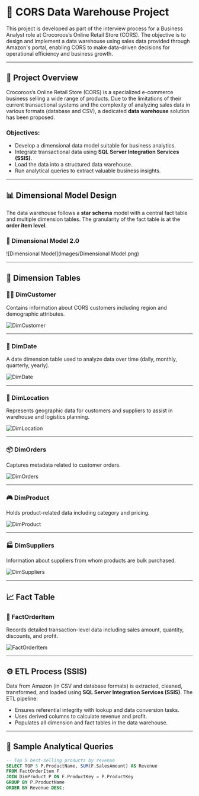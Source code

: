 # 🐊 CORS Data Warehouse Project

This project is developed as part of the interview process for a Business Analyst role at Crocoroos’s Online Retail Store (CORS). The objective is to design and implement a data warehouse using sales data provided through Amazon's portal, enabling CORS to make data-driven decisions for operational efficiency and business growth.

---

## 📝 Project Overview

Crocoroos’s Online Retail Store (CORS) is a specialized e-commerce business selling a wide range of products. Due to the limitations of their current transactional systems and the complexity of analyzing sales data in various formats (database and CSV), a dedicated **data warehouse** solution has been proposed.

### Objectives:
- Develop a dimensional data model suitable for business analytics.
- Integrate transactional data using **SQL Server Integration Services (SSIS)**.
- Load the data into a structured data warehouse.
- Run analytical queries to extract valuable business insights.

---

## 📊 Dimensional Model Design

The data warehouse follows a **star schema** model with a central fact table and multiple dimension tables. The granularity of the fact table is at the **order item level**.

### 🌟 Dimensional Model 2.0
![Dimensional Model](Images/Dimensional Model.png)

---

## 🧱 Dimension Tables

### 🧍‍♂️ DimCustomer
Contains information about CORS customers including region and demographic attributes.

![DimCustomer](Images/DimCustomer.png)

---

### 📅 DimDate
A date dimension table used to analyze data over time (daily, monthly, quarterly, yearly).

![DimDate](Images/DimDate.png)

---

### 📍 DimLocation
Represents geographic data for customers and suppliers to assist in warehouse and logistics planning.

![DimLocation](Images/DimLocation.png)

---

### 📦 DimOrders
Captures metadata related to customer orders.

![DimOrders](Images/DimOrders.png)

---

### 🎮 DimProduct
Holds product-related data including category and pricing.

![DimProduct](Images/DimProduct.png)

---

### 🏭 DimSuppliers
Information about suppliers from whom products are bulk purchased.

![DimSuppliers](Images/DimSuppliers.png)

---

## 📈 Fact Table

### 🧾 FactOrderItem
Records detailed transaction-level data including sales amount, quantity, discounts, and profit.

![FactOrderItem](Images/FactOrderItem.png)

---

## ⚙️ ETL Process (SSIS)

Data from Amazon (in CSV and database formats) is extracted, cleaned, transformed, and loaded using **SQL Server Integration Services (SSIS)**. The ETL pipeline:
- Ensures referential integrity with lookup and data conversion tasks.
- Uses derived columns to calculate revenue and profit.
- Populates all dimension and fact tables in the data warehouse.

---

## 📌 Sample Analytical Queries

```sql
-- Top 5 best-selling products by revenue
SELECT TOP 5 P.ProductName, SUM(F.SalesAmount) AS Revenue
FROM FactOrderItem F
JOIN DimProduct P ON F.ProductKey = P.ProductKey
GROUP BY P.ProductName
ORDER BY Revenue DESC;
